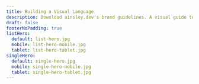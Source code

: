 ```yaml
---
title: Building a Visual Language
description: Download ainsley.dev's brand guidelines. A visual guide to making sure your visuals look like ainsley.dev
draft: false
footerNoPadding: true
listHero:
  default: list-hero.jpg
  mobile: list-hero-mobile.jpg
  tablet: list-hero-tablet.jpg
singleHero:
  default: single-hero.jpg
  mobile: single-hero-mobile.jpg
  tablet: single-hero-tablet.jpg
---
```


